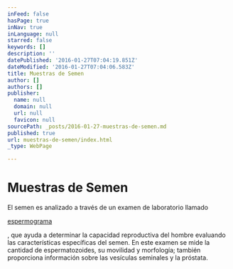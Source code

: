 ```yaml
---
inFeed: false
hasPage: true
inNav: true
inLanguage: null
starred: false
keywords: []
description: ''
datePublished: '2016-01-27T07:04:19.851Z'
dateModified: '2016-01-27T07:04:06.583Z'
title: Muestras de Semen
author: []
authors: []
publisher:
  name: null
  domain: null
  url: null
  favicon: null
sourcePath: _posts/2016-01-27-muestras-de-semen.md
published: true
url: muestras-de-semen/index.html
_type: WebPage

---
```

# Muestras de Semen

El semen es analizado a través de un examen de laboratorio llamado

[espermograma][0]

, que ayuda a determinar la capacidad reproductiva del hombre evaluando las características específicas del semen. En este examen se mide la cantidad de espermatozoides, su movilidad y morfología; también proporciona información sobre las vesículas seminales y la próstata.

[0]: http://cecolfes.com/es/glosario#Espermograma "Examen para analizar las características del semen."